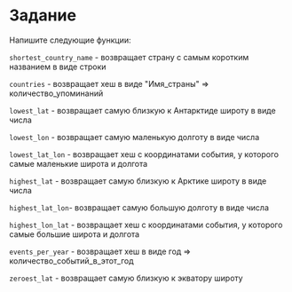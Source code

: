 # Задание

Напишите следующие функции:

`shortest_country_name` - возвращает страну с самым коротким названием в виде строки

`countries` - возвращает хеш в виде "Имя_страны" => количество_упоминаний

`lowest_lat` - возвращает самую близкую к Антарктиде широту в виде числа

`lowest_lon` - возвращает самую маленькую долготу в виде числа

`lowest_lat_lon` - возвращает хеш с координатами события, у которого самые маленькие широта и долгота

`highest_lat` - возвращает самую близкую к Арктике широту в виде числа

`highest_lat_lon`- возвращает самую большую долготу в виде числа

`highest_lon_lat` - возвращает хеш с координатами события, у которого самые большие широта и долгота

`events_per_year` - возвращает хеш в виде год =>
количество_событий_в_этот_год

`zeroest_lat` - возвращает самую близкую к экватору широту

